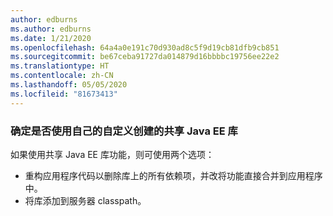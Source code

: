 ```yaml
---
author: edburns
ms.author: edburns
ms.date: 1/21/2020
ms.openlocfilehash: 64a4a0e191c70d930ad8c5f9d19cb81dfb9cb851
ms.sourcegitcommit: be67ceba91727da014879d16bbbbc19756ee22e2
ms.translationtype: HT
ms.contentlocale: zh-CN
ms.lasthandoff: 05/05/2020
ms.locfileid: "81673413"
---
```

### <a name="determine-whether-you-are-using-your-own-custom-created-shared-java-ee-libraries"></a>确定是否使用自己的自定义创建的共享 Java EE 库

如果使用共享 Java EE 库功能，则可使用两个选项：

* 重构应用程序代码以删除库上的所有依赖项，并改将功能直接合并到应用程序中。
* 将库添加到服务器 classpath。
